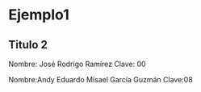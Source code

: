 # Ejemplo1 <br>
## Titulo 2<br>
Nombre: José Rodrigo Ramírez
Clave: 00 <br>

Nombre:Andy Eduardo Misael García Guzmán
Clave:08